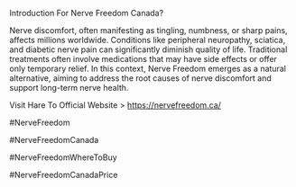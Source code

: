 Introduction For Nerve Freedom Canada?

Nerve discomfort, often manifesting as tingling, numbness, or sharp pains, affects millions worldwide. Conditions like peripheral neuropathy, sciatica, and diabetic nerve pain can significantly diminish quality of life. Traditional treatments often involve medications that may have side effects or offer only temporary relief. In this context, Nerve Freedom emerges as a natural alternative, aiming to address the root causes of nerve discomfort and support long-term nerve health.

Visit Hare To Official Website >
https://nervefreedom.ca/

#NerveFreedom

#NerveFreedomCanada

#NerveFreedomWhereToBuy

#NerveFreedomCanadaPrice
